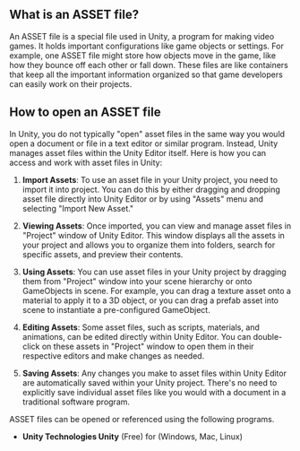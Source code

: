 ## What is an ASSET file?

An ASSET file is a special file used in Unity, a program for making video games. It holds important configurations like game objects or settings. For example, one ASSET file might store how objects move in the game, like how they bounce off each other or fall down. These files are like containers that keep all the important information organized so that game developers can easily work on their projects.

## How to open an ASSET file
  
In Unity, you do not typically "open" asset files in the same way you would open a document or file in a text editor or similar program. Instead, Unity manages asset files within the Unity Editor itself. Here is how you can access and work with asset files in Unity:

1.  **Import Assets**: To use an asset file in your Unity project, you need to import it into project. You can do this by either dragging and dropping asset file directly into Unity Editor or by using "Assets" menu and selecting "Import New Asset."
    
2.  **Viewing Assets**: Once imported, you can view and manage asset files in "Project" window of Unity Editor. This window displays all the assets in your project and allows you to organize them into folders, search for specific assets, and preview their contents.
    
3.  **Using Assets**: You can use asset files in your Unity project by dragging them from "Project" window into your scene hierarchy or onto GameObjects in scene. For example, you can drag a texture asset onto a material to apply it to a 3D object, or you can drag a prefab asset into scene to instantiate a pre-configured GameObject.
    
4.  **Editing Assets**: Some asset files, such as scripts, materials, and animations, can be edited directly within Unity Editor. You can double-click on these assets in "Project" window to open them in their respective editors and make changes as needed.
    
5.  **Saving Assets**: Any changes you make to asset files within Unity Editor are automatically saved within your Unity project. There's no need to explicitly save individual asset files like you would with a document in a traditional software program.

ASSET files can be opened or referenced using the following programs.

- **Unity Technologies Unity** (Free) for (Windows, Mac, Linux)
